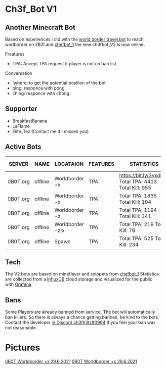 # Ch3f_Bot V1

## Another Minecraft Bot 
Based on experiences i did with the [world border travel bot] to reach worlborder on 2B2t and [chefbot_1] the new ch3fbot_V2 is now online.

Freatures 
* TPA: Accept TPA request if player is not on ban list

Conversation 
* !where: to get the potential position of the bot
* ping: responce with pong
* ching: responce with chong

## Supporter
* BreakfastBanana
* LaFlame
* Elite_Tez
(Contact me if i missed you)

## Active Bots 

| SERVER | NAME | LOCATAION | FEATURES | STATISTICS | Active since |
| ------ | ------ |------ |------ |------ |------ |
| 0B0T.org | offline | Worldborder +x | TPA | https://bit.ly/3yxdE2x Total TPA: 4413 Total Kill: 955|10.07.2021|
| 0B0T.org | offline| Worldborder -x | TPA | Total TPA: 1835 Total Kill: 104|09.10.2021|
| 0B0T.org | offline | Worldborder -z | TPA | Total TPA: 1194 Total Kill: 341|09.10.2021| |
| 0B0T.org | offline | Worldborder -z!x | TPA | Total TPA: 219 Total Kill: 76|10.11.2021| |
| 0B0T.org | offline | Spawn | TPA | Total TPA: 525 Total Kill: 234|10.11.2021| |


## Tech
The V2 bots are based on mineflayer and snippets from  [chefbot_1]
Statistics are collected from a [InfluxDB] cloud storage and visualized for the public with [Grafana].

## Bans
Some Players are already banned from service. The bot will automatically ban killers.
So there is always a chance getting banned, be kind to the bots. Contact the developer [in Discord ch3fh3tz#0964] if you feel your ban was not reasonable.

# Pictures
[0B0T Worldborder +x 29.6.2021](https://ibb.co/MsZXpKx)
[0B0T Worldborder +x 29.6.2021](https://ibb.co/FBCjFRC)


[//]: # (These are reference links used in the body of this note and get stripped out when the markdown processor does its job. There is no need to format nicely because it shouldn't be seen. Thanks SO - http://stackoverflow.com/questions/4823468/store-comments-in-markdown-syntax)

   [0b0t_bot_01]: <https://bit.ly/3yxdE2x>
   [world border travel bot]: <https://github.com/h3tz/2b2t-worldborder-click>
   [Impact with Bariton]: <https://impactclient.net/>
   [InfluxDB]: <https://www.influxdata.com/products/influxdb-cloud/>
   [Grafana]: <https://grafana.com/>
   [in Discord ch3fh3tz#0964]: <ch3fh3tz#0964>
   [chefbot_2]: <https://github.com/h3tz/ch3fbot_V2>
   [chefbot_1]: <https://github.com/h3tz/Ch3f_Bot-V1>
   
